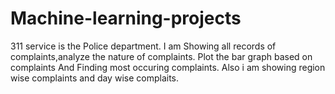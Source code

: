 # Machine-learning-projects
311 service is the Police department. I am Showing all records of complaints,analyze the nature of complaints. Plot the bar graph based on complaints  And Finding most occuring complaints. Also i am showing region wise complaints and day wise complaits.
